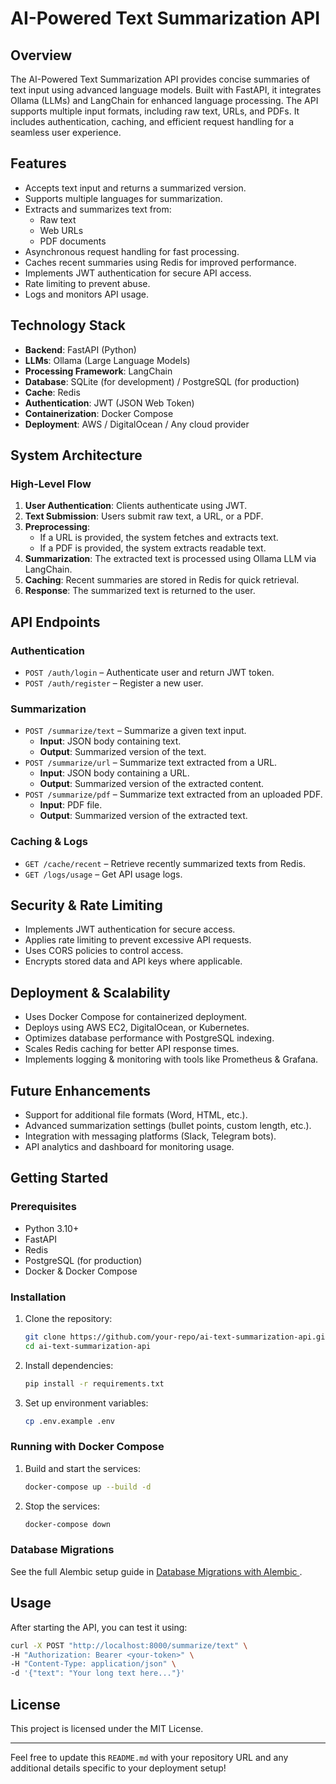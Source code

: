# AI-Powered Text Summarization API

## Overview
The AI-Powered Text Summarization API provides concise summaries of text input using advanced language models. Built with FastAPI, it integrates Ollama (LLMs) and LangChain for enhanced language processing. The API supports multiple input formats, including raw text, URLs, and PDFs. It includes authentication, caching, and efficient request handling for a seamless user experience.

## Features
- Accepts text input and returns a summarized version.
- Supports multiple languages for summarization.
- Extracts and summarizes text from:
  - Raw text
  - Web URLs
  - PDF documents
- Asynchronous request handling for fast processing.
- Caches recent summaries using Redis for improved performance.
- Implements JWT authentication for secure API access.
- Rate limiting to prevent abuse.
- Logs and monitors API usage.

## Technology Stack
- **Backend**: FastAPI (Python)
- **LLMs**: Ollama (Large Language Models)
- **Processing Framework**: LangChain
- **Database**: SQLite (for development) / PostgreSQL (for production)
- **Cache**: Redis
- **Authentication**: JWT (JSON Web Token)
- **Containerization**: Docker Compose
- **Deployment**: AWS / DigitalOcean / Any cloud provider

## System Architecture
### High-Level Flow
1. **User Authentication**: Clients authenticate using JWT.
2. **Text Submission**: Users submit raw text, a URL, or a PDF.
3. **Preprocessing**:
   - If a URL is provided, the system fetches and extracts text.
   - If a PDF is provided, the system extracts readable text.
4. **Summarization**: The extracted text is processed using Ollama LLM via LangChain.
5. **Caching**: Recent summaries are stored in Redis for quick retrieval.
6. **Response**: The summarized text is returned to the user.

## API Endpoints
### Authentication
- `POST /auth/login` – Authenticate user and return JWT token.
- `POST /auth/register` – Register a new user.

### Summarization
- `POST /summarize/text` – Summarize a given text input.
  - **Input**: JSON body containing text.
  - **Output**: Summarized version of the text.
- `POST /summarize/url` – Summarize text extracted from a URL.
  - **Input**: JSON body containing a URL.
  - **Output**: Summarized version of the extracted content.
- `POST /summarize/pdf` – Summarize text extracted from an uploaded PDF.
  - **Input**: PDF file.
  - **Output**: Summarized version of the extracted text.

### Caching & Logs
- `GET /cache/recent` – Retrieve recently summarized texts from Redis.
- `GET /logs/usage` – Get API usage logs.

## Security & Rate Limiting
- Implements JWT authentication for secure access.
- Applies rate limiting to prevent excessive API requests.
- Uses CORS policies to control access.
- Encrypts stored data and API keys where applicable.

## Deployment & Scalability
- Uses Docker Compose for containerized deployment.
- Deploys using AWS EC2, DigitalOcean, or Kubernetes.
- Optimizes database performance with PostgreSQL indexing.
- Scales Redis caching for better API response times.
- Implements logging & monitoring with tools like Prometheus & Grafana.

## Future Enhancements
- Support for additional file formats (Word, HTML, etc.).
- Advanced summarization settings (bullet points, custom length, etc.).
- Integration with messaging platforms (Slack, Telegram bots).
- API analytics and dashboard for monitoring usage.

## Getting Started
### Prerequisites
- Python 3.10+
- FastAPI
- Redis
- PostgreSQL (for production)
- Docker & Docker Compose

### Installation
1. Clone the repository:
   ```sh
   git clone https://github.com/your-repo/ai-text-summarization-api.git
   cd ai-text-summarization-api
   ```
2. Install dependencies:
   ```sh
   pip install -r requirements.txt
   ```
3. Set up environment variables:
   ```sh
   cp .env.example .env
   ```

### Running with Docker Compose
1. Build and start the services:
   ```sh
   docker-compose up --build -d
   ```
2. Stop the services:
   ```sh
   docker-compose down
   ```

### Database Migrations

See the full Alembic setup guide in [Database Migrations with Alembic ](migrations/README).


## Usage
After starting the API, you can test it using:
```sh
curl -X POST "http://localhost:8000/summarize/text" \
-H "Authorization: Bearer <your-token>" \
-H "Content-Type: application/json" \
-d '{"text": "Your long text here..."}'
```

## License
This project is licensed under the MIT License.

---

Feel free to update this `README.md` with your repository URL and any additional details specific to your deployment setup!
